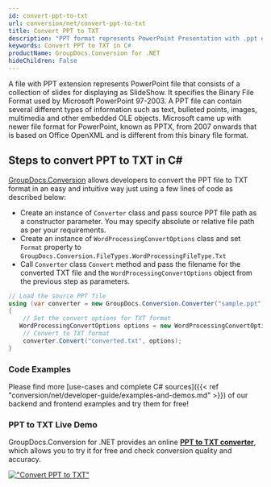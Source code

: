 ```yaml
---
id: convert-ppt-to-txt
url: conversion/net/convert-ppt-to-txt
title: Convert PPT to TXT
description: "PPT format represents PowerPoint Presentation with .ppt extension. Learn how to convert PPT to TXT file programmatically in C# language using GroupDocs.Conversion for .NET library."
keywords: Convert PPT to TXT in C#
productName: GroupDocs.Conversion for .NET
hideChildren: False
---
```


A file with PPT extension represents PowerPoint file that consists of a collection of slides for displaying as SlideShow. It specifies the Binary File Format used by Microsoft PowerPoint 97-2003. A PPT file can contain several different types of information such as text, bulleted points, images, multimedia and other embedded OLE objects. Microsoft came up with newer file format for PowerPoint, known as PPTX, from 2007 onwards that is based on Office OpenXML and is different from this binary file format.

## Steps to convert PPT to TXT in C#

[GroupDocs.Conversion](https://products.groupdocs.com/conversion/net) allows developers to convert the PPT file to TXT format in an easy and intuitive way just using a few lines of code as described below:

* Create an instance of `Converter` class and pass source PPT file path as a constructor parameter. You may specify absolute or relative file path as per your requirements. 
* Create an instance of `WordProcessingConvertOptions` class and set `Format` property to `GroupDocs.Conversion.FileTypes.WordProcessingFileType.Txt`
* Call `Converter` class `Convert` method and pass the filename for the converted TXT file and the `WordProcessingConvertOptions` object from the previous step as parameters.

```csharp
// Load the source PPT file
using (var converter = new GroupDocs.Conversion.Converter("sample.ppt"))
{
    // Set the convert options for TXT format
   WordProcessingConvertOptions options = new WordProcessingConvertOptions { Format = GroupDocs.Conversion.FileTypes.WordProcessingFileType.Txt };
    // Convert to TXT format
    converter.Convert("converted.txt", options);
}
```

### Code Examples

Please find more [use-cases and complete C# sources]({{< ref "conversion/net/developer-guide/examples-and-demos.md" >}}) of our backend and frontend examples and try them for free!

### PPT to TXT Live Demo

GroupDocs.Conversion for .NET provides an online [**PPT to TXT converter**](https://products.groupdocs.app/conversion/ppt-to-txt), which allows you to try it for free and check conversion quality and accuracy.

[!["Convert PPT to TXT"](conversion/net/images/convert-to-txt/convert-ppt-to-txt.png)](https://products.groupdocs.app/conversion/ppt-to-txt)